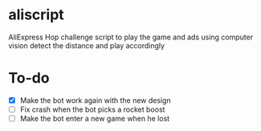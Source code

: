 # aliscript
AliExpress Hop challenge script to play the game and ads using computer vision detect the distance and play accordingly

# To-do
- [x] Make the bot work again with the new design
- [ ] Fix crash when the bot picks a rocket boost
- [ ] Make the bot enter a new game when he lost
